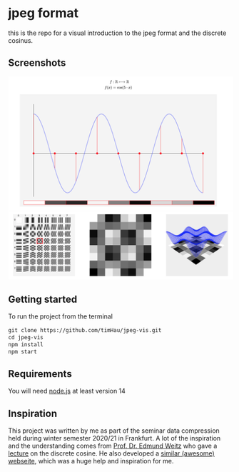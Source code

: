 # jpeg format

this is the repo for a visual introduction to the jpeg format and the discrete cosinus.

## Screenshots
![one dimensional cosine](./screenshots/dc_one_dim.png)
![discrete cosine plot](./screenshots/dcPlot.png)


## Getting started
To run the project from the terminal
```
git clone https://github.com/timHau/jpeg-vis.git
cd jpeg-vis
npm install
npm start
```
## Requirements
You will need [node.js](https://nodejs.org/en/) at least version 14

## Inspiration
This project was written by me as part of the seminar data compression held during winter semester 2020/21 in Frankfurt.
A lot of the inspiration and the understanding comes from [Prof. Dr. Edmund Weitz](https://www.haw-hamburg.de/hochschule/beschaeftigte/detail/person/person/show/edmund-weitz/) who gave a [lecture](https://www.youtube.com/watch?v=7fhHQgu2OcY) on the discrete cosine. He also developed a [similar (awesome) webseite](http://weitz.de/dct/), which was a huge help and inspiration for me.